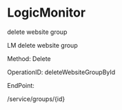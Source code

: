 #     LogicMonitor


delete website group

LM delete website group

Method: Delete

OperationID: deleteWebsiteGroupById

EndPoint:

/service/groups/{id}
